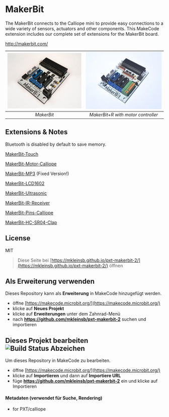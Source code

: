 # MakerBit

The MakerBit connects to the Calliope mini to provide easy connections to a wide variety of sensors, actuators and other components.
This MakeCode extension includes our complete set of extensions for the MakerBit board.

http://makerbit.com/

| ![MakerBit](https://github.com/1010Technologies/pxt-makerbit/raw/master/MakerBit.png "MakerBit") | ![MakerBit+R](https://github.com/1010Technologies/pxt-makerbit/raw/master/MakerBit+R.png "MakerBit+R") |
| :----------------------------------------------------------------------------------------------: | :----------------------------------------------------------------------------------------------------: |
|                                            _MakerBit_                                            |                                   _MakerBit+R with motor controller_                                   |

## Extensions & Notes

Bluetooth is disabled by default to save memory.

[MakerBit-Touch](https://github.com/1010Technologies/pxt-makerbit-touch)

[MakerBit-Motor-Calliope](https://github.com/MKleinSB/pxt-makerbit-motor-calliope)

[MakerBit-MP3](https://github.com/MKleinSB/pxt-makerbit-mp3) (Fixed Version!)

[MakerBit-LCD1602](https://github.com/1010Technologies/pxt-makerbit-lcd1602)

[MakerBit-Ultrasonic](https://github.com/1010Technologies/pxt-makerbit-ultrasonic)

[MakerBit-IR-Receiver](https://github.com/1010Technologies/pxt-makerbit-ir-receiver)

[MakerBit-Pins-Calliope](https://github.com/MKleinSB/pxt-makerbit-pins-calliope)

[MakerBit-HC-SR04-Clap](https://github.com/1010Technologies/pxt-makerbit-hc-sr04-clap)

## License

MIT

> Diese Seite bei [https://mkleinsb.github.io/pxt-makerbit-2/](https://mkleinsb.github.io/pxt-makerbit-2/) öffnen

## Als Erweiterung verwenden

Dieses Repository kann als **Erweiterung** in MakeCode hinzugefügt werden.

* öffne [https://makecode.microbit.org/](https://makecode.microbit.org/)
* klicke auf **Neues Projekt**
* klicke auf **Erweiterungen** unter dem Zahnrad-Menü
* nach **https://github.com/mkleinsb/pxt-makerbit-2** suchen und importieren

## Dieses Projekt bearbeiten ![Build Status Abzeichen](https://github.com/mkleinsb/pxt-makerbit-2/workflows/MakeCode/badge.svg)

Um dieses Repository in MakeCode zu bearbeiten.

* öffne [https://makecode.microbit.org/](https://makecode.microbit.org/)
* klicke auf **Importieren** und dann auf **Importiere URL**
* füge **https://github.com/mkleinsb/pxt-makerbit-2** ein und klicke auf Importieren


#### Metadaten (verwendet für Suche, Rendering)

* for PXT/calliope
<script src="https://makecode.com/gh-pages-embed.js"></script><script>makeCodeRender("{{ site.makecode.home_url }}", "{{ site.github.owner_name }}/{{ site.github.repository_name }}");</script>
